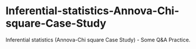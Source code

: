 # Inferential-statistics-Annova-Chi-square-Case-Study
Inferential statistics (Annova-Chi square Case Study) - Some Q&A Practice.

